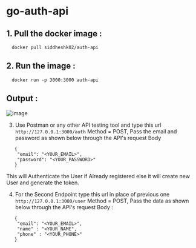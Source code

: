 # go-auth-api

## 1. Pull the docker image :
```
  docker pull siddheshk02/auth-api
```

## 2. Run the image :

```
  docker run -p 3000:3000 auth-api
```
## Output :
![image](https://github.com/Siddheshk02/go-auth-api/assets/90148705/1e54d705-c7bf-48d9-a69a-36b530231767)

3. Use Postman or any other API testing tool and type this url ``` http://127.0.0.1:3000/auth ``` Method = POST, Pass the email and password as shown below through the API's request Body
``` 
   {
    "email": "<YOUR_EMAIL>",
    "password": "<YOUR_PASSWORD>"
   }
```

This will Authenticate the User if Already registered else it will create new User and generate the token.

4. For the Second Endpoint type this url in place of previous one ``` http://127.0.0.1:3000/user ``` Method = POST, Pass the data as shown below through the API's request Body :
``` 
   {
    "email": "<YOUR_EMAIL>",
    "name" : "<YOUR_NAME",
    "phone" : "<YOUR_PHONE>"
   }
```
 
